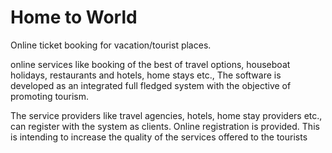 # Home to World
 Online ticket booking for vacation/tourist places.
 
 online services like booking of the best of travel options, houseboat holidays, restaurants and hotels, home stays etc., The software is developed as an integrated full fledged system with the objective of promoting tourism.
 
 The service providers like travel agencies, hotels, home stay providers etc., can register with the system as clients. Online registration is provided. This is intending to increase the quality of the services offered to the tourists
